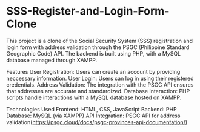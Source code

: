 # SSS-Register-and-Login-Form-Clone
This project is a clone of the Social Security System (SSS) registration and login form with address validation through the PSGC (Philippine Standard Geographic Code) API. The backend is built using PHP, with a MySQL database managed through XAMPP.

Features
User Registration: Users can create an account by providing neccessary information.
User Login: Users can log in using their registered credentials.
Address Validation: The integration with the PSGC API ensures that addresses are accurate and standardized.
Database Interaction: PHP scripts handle interactions with a MySQL database hosted on XAMPP.

Technologies Used
Frontend: HTML, CSS, JavaScript
Backend: PHP
Database: MySQL (via XAMPP)
API Integration: PSGC API for address validation(https://psgc.cloud/docs/psgc-provinces-api-documentation/)
